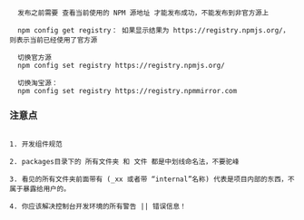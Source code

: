 <!--
 * @Date: 2024-01-02 09:35:20
 * @Description: Modify here please
-->

```shell
  发布之前需要 查看当前使用的 NPM 源地址 才能发布成功，不能发布到非官方源上

  npm config get registry： 如果显示结果为 https://registry.npmjs.org/，则表示当前已经使用了官方源

  切换官方源
  npm config set registry https://registry.npmjs.org/

  切换淘宝源：
  npm config set registry https://registry.npmmirror.com
```

### 注意点

```shell

1. 开发组件规范

2. packages目录下的 所有文件夹 和 文件 都是中划线命名法，不要驼峰

3. 看见的所有文件夹前面带有 (_xx 或者带 “internal”名称) 代表是项目内部的东西，不属于暴露给用户的。

4. 你应该解决控制台开发环境的所有警告 || 错误信息！

```

